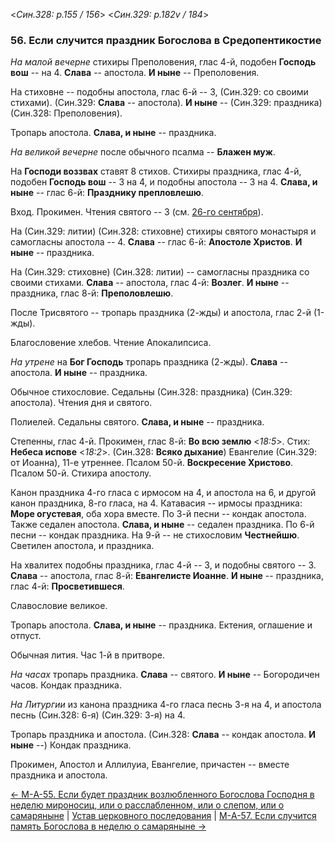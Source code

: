 
<*Син.328: p.155 / 156*>
<*Син.329: p.182v / 184*>

### 56. Если случится праздник Богослова в Средопентикостие

*На малой вечерне* стихиры Преполовения, глас 4-й, подобен **Господь вош** -- на 4.
**Слава** -- апостола.
**И ныне** -- Преполовения. 

На стиховне -- подобны апостола, глас 6-й -- 3, (Син.329: со своими стихами).
(Син.329: **Слава** -- апостола). 
**И ныне** -- (Син.329: праздника) (Син.328: Преполовения). 

Тропарь апостола. **Слава, и ныне** -- праздника.

*На великой вечерне* после обычного псалма -- **Блажен муж**. 

На **Господи воззвах** ставят 8 стихов. 
Стихиры праздника, глас 4-й, подобен **Господь вош** -- 3 на 4, 
и подобны апостола -- 3 на 4. 
**Слава, и ныне** -- глас 6-й: **Празднику препловлешю**.

Вход. Прокимен. Чтения святого -- 3 (см. [26-го сентября](../../../09_september/09_26_SAB.ru.md)). 

На (Син.329: литии) (Син.328: стиховне) стихиры святого монастыря и самогласны апостола -- 4.
**Слава** -- глас 6-й: **Апостоле Христов**. 
**И ныне** -- праздника. 

На (Син.329: стиховне) (Син.328: литии) -- самогласны праздника со своими стихами. 
**Слава** -- апостола, глас 4-й: **Возлег**. 
**И ныне** -- праздника, глас 8-й: **Преполовлешю**. 

После Трисвятого -- тропарь праздника (2-жды) и апостола, глас 2-й (1-жды).

Благословение хлебов. 
Чтение Апокалипсиса. 

*На утрене* на **Бог Господь** тропарь праздника (2-жды). 
**Слава** -- апостола. 
**И ныне** -- праздника. 

Обычное стихословие. Седальны (Син.328: праздника) (Син.329: апостола). 
Чтения дня и святого.

Полиелей. Седальны святого. 
**Слава, и ныне** -- праздника.

Степенны, глас 4-й.
Прокимен, глас 8-й: **Во всю землю** <*18:5*>. 
Стих: **Небеса испове** <*18:2*>.
(Син.328: **Всяко дыхание**)
Евангелие (Син.329: от Иоанна), 11-е утреннее. 
Псалом 50-й. 
**Воскресение Христово**. 
Псалом 50-й.
Стихира апостолу. 

Канон праздника 4-го гласа с ирмосом на 4, и апостола на 6, 
и другой канон праздника, 8-го гласа, на 4.
Катавасия -- ирмосы праздника: **Море огустевая**, оба хора вместе.
По 3-й песни -- кондак апостола. Также седален апостола. 
**Слава, и ныне** -- седален праздника. 
По 6-й песни -- кондак праздника. 
На 9-й -- не стихословим **Честнейшю**. 
Светилен апостола, и праздника. 

На хвалитех подобны праздника, глас 4-й -- 3, и подобны святого -- 3. 
**Слава** -- апостола, глас 8-й: **Евангелисте Иоанне**. 
**И ныне** -- праздника, глас 4-й: **Просветившеся**. 

Славословие великое. 

Тропарь апостола. **Слава, и ныне** -- праздника. 
Ектения, оглашение и отпуст.

Обычная лития. Час 1-й в притворе.

*На часах* тропарь праздника. **Слава** -- святого. **И ныне** -- Богородичен часов. 
Кондак праздника. 

*На Литургии* из канона праздника 4-го гласа песнь 3-я на 4, 
и апостола песнь (Син.328: 6-я) (Син.329: 3-я) на 4.

Тропарь праздника и апостола.
(Син.328: **Слава** -- кондак апостола. **И ныне** --)
Кондак праздника. 

Прокимен, Апостол и Аллилуиа, Евангелие, причастен -- вместе праздника и апостола. 

[← М-A-55. Если будет праздник возлюбленного Богослова Господня в неделю мироносиц, или о расслабленном, или о слепом, или о самаряныне](m_a_055.md)
| [Устав церковного последования](README.md)
| [М-A-57. Если случится память Богослова в неделю о самаряныне →](m_a_057.md)
